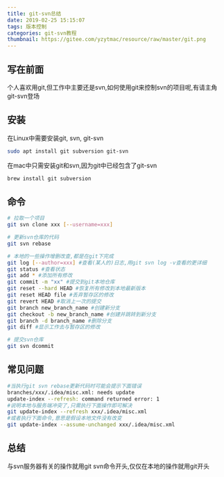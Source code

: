 ```yaml
---
title: git-svn总结
date: 2019-02-25 15:15:07
tags: 版本控制
categories: git-svn教程
thumbnail: https://gitee.com/yzytmac/resource/raw/master/git.png
---
```

## 写在前面
个人喜欢用git,但工作中主要还是svn,如何使用git来控制svn的项目呢,有请主角git-svn登场
## 安装
在Linux中需要安装git, svn, git-svn
```bash
sudo apt install git subversion git-svn
```
在mac中只需安装git和svn,因为git中已经包含了git-svn
```bash
brew install git subversion
```
## 命令
```bash
# 拉取一个项目
git svn clone xxx [--username=xxx]

# 更新svn仓库的代码
git svn rebase

# 本地的一些操作增删改查,都是在git下完成
git log [--author=xxx] #查看(某人的)日志,用git svn log -v查看的更详细
git status #查看状态
git add * #添加所有修改
git commit -m "xx" #提交到git本地仓库
git reset --hard HEAD #恢复所有修改到本地最新版本
git reset HEAD file #丢弃暂存区的修改
git revert HEAD #取消上一次的提交
git branch new_branch_name #创建新分支
git checkout -b new_branch_name #创建并跳转到新分支
git branch -d branch_name #删除分支
git diff #显示工作去与暂存区的修改

# 提交svn仓库
git svn dcommit
```
## 常见问题
```bash
#当执行git svn rebase更新代码时可能会提示下面错误 
branches/xxx/.idea/misc.xml: needs update
update-index --refresh: command returned error: 1
#说明本地与服务端冲突了,只需执行下面操作即可解决
git update-index --refresh xxx/.idea/misc.xml
#或者执行下面命令,意思是假设本地文件没有改变
git update-index --assume-unchanged xxx/.idea/misc.xml

```
## 总结
与svn服务器有关的操作就用git svn命令开头,仅仅在本地的操作就用git开头
